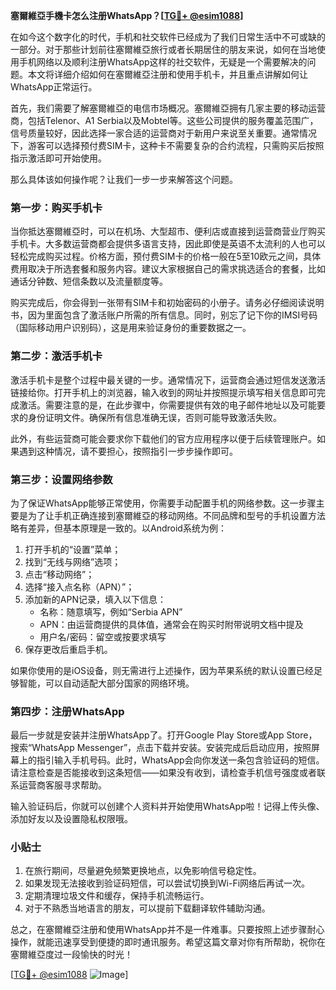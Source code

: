 **塞爾維亞手機卡怎么注册WhatsApp？[[TG💪+ @esim1088](https://t.me/s/esim1088)]**

在如今这个数字化的时代，手机和社交软件已经成为了我们日常生活中不可或缺的一部分。对于那些计划前往塞爾維亞旅行或者长期居住的朋友来说，如何在当地使用手机网络以及顺利注册WhatsApp这样的社交软件，无疑是一个需要解决的问题。本文将详细介绍如何在塞爾維亞注册和使用手机卡，并且重点讲解如何让WhatsApp正常运行。

首先，我们需要了解塞爾維亞的电信市场概况。塞爾維亞拥有几家主要的移动运营商，包括Telenor、A1 Serbia以及Mobtel等。这些公司提供的服务覆盖范围广，信号质量较好，因此选择一家合适的运营商对于新用户来说至关重要。通常情况下，游客可以选择预付费SIM卡，这种卡不需要复杂的合约流程，只需购买后按照指示激活即可开始使用。

那么具体该如何操作呢？让我们一步一步来解答这个问题。

### **第一步：购买手机卡**
当你抵达塞爾維亞时，可以在机场、大型超市、便利店或直接到运营商营业厅购买手机卡。大多数运营商都会提供多语言支持，因此即使是英语不太流利的人也可以轻松完成购买过程。价格方面，预付费SIM卡的价格一般在5至10欧元之间，具体费用取决于所选套餐和服务内容。建议大家根据自己的需求挑选适合的套餐，比如通话分钟数、短信条数以及流量额度等。

购买完成后，你会得到一张带有SIM卡和初始密码的小册子。请务必仔细阅读说明书，因为里面包含了激活账户所需的所有信息。同时，别忘了记下你的IMSI号码（国际移动用户识别码），这是用来验证身份的重要数据之一。

### **第二步：激活手机卡**
激活手机卡是整个过程中最关键的一步。通常情况下，运营商会通过短信发送激活链接给你。打开手机上的浏览器，输入收到的网址并按照提示填写相关信息即可完成激活。需要注意的是，在此步骤中，你需要提供有效的电子邮件地址以及可能要求的身份证明文件。确保所有信息准确无误，否则可能导致激活失败。

此外，有些运营商可能会要求你下载他们的官方应用程序以便于后续管理账户。如果遇到这种情况，请不要担心，按照指引一步步操作即可。

### **第三步：设置网络参数**
为了保证WhatsApp能够正常使用，你需要手动配置手机的网络参数。这一步骤主要是为了让手机正确连接到塞爾維亞的移动网络。不同品牌和型号的手机设置方法略有差异，但基本原理是一致的。以Android系统为例：

1. 打开手机的“设置”菜单；
2. 找到“无线与网络”选项；
3. 点击“移动网络”；
4. 选择“接入点名称（APN）”；
5. 添加新的APN记录，填入以下信息：
   - 名称：随意填写，例如“Serbia APN”
   - APN：由运营商提供的具体值，通常会在购买时附带说明文档中提及
   - 用户名/密码：留空或按要求填写
6. 保存更改后重启手机。

如果你使用的是iOS设备，则无需进行上述操作，因为苹果系统的默认设置已经足够智能，可以自动适配大部分国家的网络环境。

### **第四步：注册WhatsApp**
最后一步就是安装并注册WhatsApp了。打开Google Play Store或App Store，搜索“WhatsApp Messenger”，点击下载并安装。安装完成后启动应用，按照屏幕上的指引输入手机号码。此时，WhatsApp会向你发送一条包含验证码的短信。请注意检查是否能接收到这条短信——如果没有收到，请检查手机信号强度或者联系运营商客服寻求帮助。

输入验证码后，你就可以创建个人资料并开始使用WhatsApp啦！记得上传头像、添加好友以及设置隐私权限哦。

### **小贴士**
1. 在旅行期间，尽量避免频繁更换地点，以免影响信号稳定性。
2. 如果发现无法接收到验证码短信，可以尝试切换到Wi-Fi网络后再试一次。
3. 定期清理垃圾文件和缓存，保持手机流畅运行。
4. 对于不熟悉当地语言的朋友，可以提前下载翻译软件辅助沟通。

总之，在塞爾維亞注册和使用WhatsApp并不是一件难事。只要按照上述步骤耐心操作，就能迅速享受到便捷的即时通讯服务。希望这篇文章对你有所帮助，祝你在塞爾維亞度过一段愉快的时光！

[[TG💪+ @esim1088](https://t.me/s/esim1088) ![Image](https://i.postimg.cc/4NQfJmqS/Snipaste-2025-05-13-00-14-12.png)]